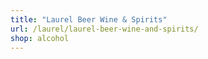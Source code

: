 ```yaml
---
title: "Laurel Beer Wine & Spirits"
url: /laurel/laurel-beer-wine-and-spirits/
shop: alcohol
---
```


